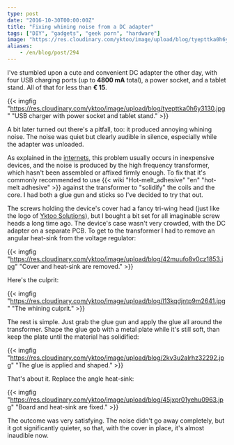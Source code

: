 ```yaml
---
type: post
date: "2016-10-30T00:00:00Z"
title: "Fixing whining noise from a DC adapter"
tags: ["DIY", "gadgets", "geek porn", "hardware"]
image: "https://res.cloudinary.com/yktoo/image/upload/blog/tyepttka0h6y3130.jpg"
aliases:
    - /en/blog/post/294
---
```


I've stumbled upon a cute and convenient DC adapter the other day, with four USB charging ports (up to **4800 mA** total), a power socket, and a tablet stand. All of that for less than **€ 15**.

{{< imgfig "https://res.cloudinary.com/yktoo/image/upload/blog/tyepttka0h6y3130.jpg" "USB charger with power socket and tablet stand." >}}

A bit later turned out there's a pitfall, too: it produced annoying whining noise. The noise was quiet but clearly audible in silence, especially while the adapter was unloaded.

<!--more-->

As explained in the [internets](http://superuser.com/questions/832480/why-do-some-ac-adapters-and-power-supplies-generate-a-whining-noise-and-what-ca), this problem usually occurs in inexpensive devices, and the noise is produced by the high frequency transformer, which hasn't been assembled or affixed firmly enough. To fix that it's commonly recommended to use {{< wiki "Hot-melt_adhesive" "en" "hot-melt adhesive" >}} against the transformer to "solidify" the coils and the core. I had both a glue gun and sticks so I've decided to try that out.

The screws holding the device's cover had a fancy tri-wing head (just like the logo of [Yktoo Solutions](https://www.yktoo.solutions/)), but I bought a bit set for all imaginable screw heads a long time ago. The device's case wasn't very crowded, with the DC adapter on a separate PCB. To get to the transformer I had to remove an angular heat-sink from the voltage regulator:

{{< imgfig "https://res.cloudinary.com/yktoo/image/upload/blog/42muufo8v0cz1853.jpg" "Cover and heat-sink are removed." >}}

Here's the culprit:

{{< imgfig "https://res.cloudinary.com/yktoo/image/upload/blog/l13kqdjntp9m2641.jpg" "The whining culprit." >}}

The rest is simple. Just grab the glue gun and apply the glue all around the transformer. Shape the glue gob with a metal plate while it's still soft, than keep the plate until the material has solidified:

{{< imgfig "https://res.cloudinary.com/yktoo/image/upload/blog/2kv3u2alrhz32292.jpg" "The glue is applied and shaped." >}}

That's about it. Replace the angle heat-sink:

{{< imgfig "https://res.cloudinary.com/yktoo/image/upload/blog/45jxpr01yehu0963.jpg" "Board and heat-sink are fixed." >}}

The outcome was very satisfying. The noise didn't go away completely, but it got significantly quieter, so that, with the cover in place, it's almost inaudible now.
